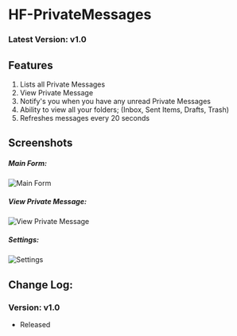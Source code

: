 # HF-PrivateMessages


### Latest Version: v1.0


## Features

1. Lists all Private Messages
2. View Private Message
3. Notify's you when you have any unread Private Messages
4. Ability to view all your folders; (Inbox, Sent Items, Drafts, Trash)
5. Refreshes messages every 20 seconds 

## Screenshots ##

##### Main Form:

![Main Form](https://image.prntscr.com/image/ToPWYDjvQyyliHrh_0H_lA.png)

##### View Private Message:
![View Private Message](https://image.prntscr.com/image/DMglbi1QRTiWXrXm-JpybQ.png)

##### Settings: 

![Settings](https://image.prntscr.com/image/rTOzzIe7RS_O0Gk5iuUCrQ.png)


## Change Log:

### Version: v1.0
- Released

